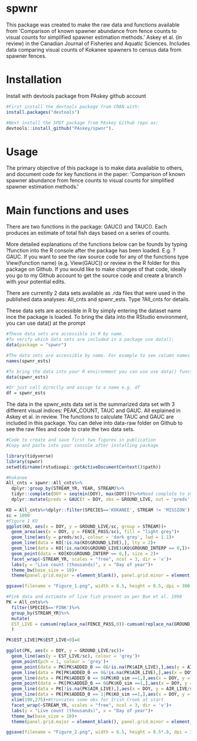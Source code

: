 # spwnr
This package was created to make the raw data and functions available from 'Comparison of known spawner abundance from fence counts to visual counts for simplified spawner estimation methods.' Askey et al. (in review) in the Canadian Journal of Fisheries and Aquatic Sciences.      Includes data comparing visual counts of Kokanee spawners to census data from spawner fences. 

# Installation
Install with devtools package from PAskey github account

```R
#First install the devtools package from CRAN with:
install.packages("devtools")

#Next install the SPDT package from PAskey Github repo as:
devtools::install_github("PAskey/spwnr").
```

# Usage
The primary objective of this package is to make data available to others, and document code for key functions in the paper: 'Comparison of known spawner abundance from fence counts to visual counts for simplified spawner estimation methods.'

# Main functions and uses

There are two functions in the package: GAUC() and TAUC(). Each produces an estimate of total fish days based on a series of counts.

More detailed explanations of the functions below can be founds by typing ?function into the R console after the package has been loaded. E.g. ?GAUC. If you want to see the raw source code for any of the functions type View(function name) (e.g. View(GAUC)) or review in the R folder for this package on Github. If you would like to make changes of that code, ideally you go to my Github account to get the source code and create a branch with your potential edits.

There are currently 2 data sets available as .rda files that were used in the published data analyses: All_cnts and spwnr_ests. Type ?All_cnts for details.

These data sets are accessible in R by simply entering the dataset name ince the package is loaded. To bring the data into the RStudio environment, you can use data() at the prompt

```R
#These data sets are accessible in R by name.
#To verify which data sets are included in a package use data():
data(package = "spwnr")

#The data sets are accessible by name. For example to see column names for spwnr_ests dataset:
names(spwnr_ests)

#To bring the data into your R environment you can use use data() function.
data(spwnr_ests)

#Or just call directly and assign to a name e.g. df
df = spwnr_ests

```
The data in the spwnr_ests data set is the summarized data set with 3 different visual indices: PEAK_COUNT, TAUC and GAUC. All explained in Askey et al. in review. The functions to calculate TAUC and GAUC are included in this package. You can delve into data-raw folder on Github to see the raw files and code to crate the two data sets.

```R
#Code to create and save first two figures in publication
#Copy and paste into your console after installing package

library(tidyverse)
library(spwnr)
setwd(dirname(rstudioapi::getActiveDocumentContext()$path))

#Kokanee
All_cnts = spwnr::All_cnts%>%
  dplyr::group_by(STREAM_YR, YEAR, STREAM)%>%
  tidyr::complete(DOY = seq(min(DOY), max(DOY)))%>%#Need complete to smooth out predictions in plot
  dplyr::mutate(preds = GAUC(t = DOY, obs = GROUND_LIVE, out = 'preds'))

KO = All_cnts%>%dplyr::filter(SPECIES=='KOKANEE', STREAM != 'MISSION')
sc = 1000
#Figure 1 KO
ggplot(KO, aes(x = DOY, y = GROUND_LIVE/sc, group = STREAM))+
  geom_area(aes(x = DOY, y = FENCE_PASS/sc), fill = "light grey")+
  geom_line(aes(y = preds/sc), colour = 'dark grey', lwd = 1.1)+
  geom_line(data = KO[!is.na(KO$GROUND_LIVE),], lty = 2)+
  geom_line(data = KO[!is.na(KO$GROUND_LIVE)&KO$GROUND_INTERP == 0,])+
  geom_point(data = KO[KO$GROUND_INTERP == 0,], size = 2)+
  facet_wrap(~STREAM_YR, scales = "free", ncol = 3, dir = 'v')+
  labs(y = "Live count (thousands)", x = "Day of year")+
  theme_bw(base_size = 10)+
  theme(panel.grid.major = element_blank(), panel.grid.minor = element_blank())

ggsave(filename = "Figure_1.png", width = 6.5, height = 8.5, dpi = 300, units = "in")

#Pink data and estimate of live fish present as per Bue et al. 1998
PK = All_cnts%>%
  filter(SPECIES=='PINK')%>%
  group_by(STREAM_YR)%>%
  mutate(
  EST_LIVE = cumsum(replace_na(FENCE_PASS,0))-cumsum(replace_na(GROUND_NEW_DEAD,0))
  )

PK$EST_LIVE[PK$EST_LIVE<0]=0

ggplot(PK, aes(x = DOY, y = GROUND_LIVE/sc))+
  geom_line(aes(y = EST_LIVE/sc), colour = 'grey')+
  geom_point(pch = 1, colour = 'grey')+
  geom_point(data = PK[PK$ADDED_0 == 0&!is.na(PK$AIR_LIVE),],aes(y = AIR_LIVE/sc), pch = 24, size = 2,fill = 'grey')+
  geom_line(data = PK[PK$ADDED_0 == 0&!is.na(PK$AIR_LIVE),],aes(x = DOY, y = AIR_LIVE/sc))+
  geom_line(data = PK[PK$ADDED_0 == 0&PK$KO_sim ==1,],aes(x = DOY, y = GROUND_LIVE/sc))+
  geom_point(data = PK[PK$ADDED_0 == 0&PK$KO_sim ==1,],aes(x = DOY, y = GROUND_LIVE/sc), pch = 21, size = 2, fill = 'grey')+
  geom_line(data = PK[!is.na(PK$AIR_LIVE),],aes(x = DOY, y = AIR_LIVE/sc), lty = 2)+
  geom_line(data = PK[PK$ADDED_0 == 1|PK$KO_sim ==1,],aes(x = DOY, y = GROUND_LIVE/sc), lty = 2)+
  xlim(190,275)+#truncates some obs for Irish Creek at start
  facet_wrap(~STREAM_YR, scales = "free", ncol = 3, dir = 'v')+
  labs(y = "Live count (thousands)", x = "Day of year")+
  theme_bw(base_size = 10)+
  theme(panel.grid.major = element_blank(), panel.grid.minor = element_blank())

ggsave(filename = "Figure_2.png", width = 6.5, height = 8.5*.8, dpi = 300, units = "in")

```
